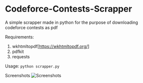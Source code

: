 
# Codeforce-Contests-Scrapper
A simple scrapper made in python for the purpose of downloading codeforce contests as pdf


Requirements:
1. wkhtmltopdf[https://wkhtmltopdf.org/]
2. pdfkit
3. requests

Usage:
```python scrapper.py```
<br>


Screenshots
![Screenshots](https://github.com/sarangbishal/Codeforce-Contests-Scrapper/blob/master/Capture.JPG)
